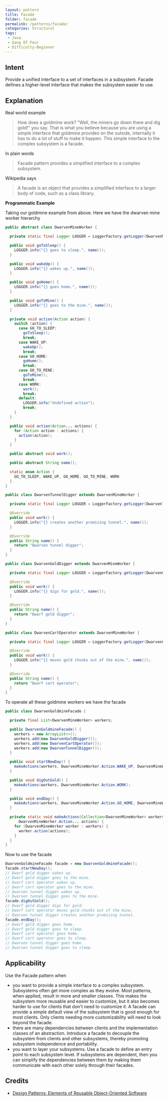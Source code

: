 ```yaml
---
layout: pattern
title: Facade
folder: facade
permalink: /patterns/facade/
categories: Structural
tags:
 - Java
 - Gang Of Four
 - Difficulty-Beginner
---
```


## Intent
Provide a unified interface to a set of interfaces in a subsystem.
Facade defines a higher-level interface that makes the subsystem easier to use.

## Explanation

Real world example

> How does a goldmine work? "Well, the miners go down there and dig gold!" you say. That is what you believe because you are using a simple interface that goldmine provides on the outside, internally it has to do a lot of stuff to make it happen. This simple interface to the complex subsystem is a facade.

In plain words

> Facade pattern provides a simplified interface to a complex subsystem.

Wikipedia says

> A facade is an object that provides a simplified interface to a larger body of code, such as a class library.

**Programmatic Example**

Taking our goldmine example from above. Here we have the dwarven mine worker hierarchy

```java
public abstract class DwarvenMineWorker {

  private static final Logger LOGGER = LoggerFactory.getLogger(DwarvenMineWorker.class);

  public void goToSleep() {
    LOGGER.info("{} goes to sleep.", name());
  }

  public void wakeUp() {
    LOGGER.info("{} wakes up.", name());
  }

  public void goHome() {
    LOGGER.info("{} goes home.", name());
  }

  public void goToMine() {
    LOGGER.info("{} goes to the mine.", name());
  }

  private void action(Action action) {
    switch (action) {
      case GO_TO_SLEEP:
        goToSleep();
        break;
      case WAKE_UP:
        wakeUp();
        break;
      case GO_HOME:
        goHome();
        break;
      case GO_TO_MINE:
        goToMine();
        break;
      case WORK:
        work();
        break;
      default:
        LOGGER.info("Undefined action");
        break;
    }
  }

  public void action(Action... actions) {
    for (Action action : actions) {
      action(action);
    }
  }

  public abstract void work();

  public abstract String name();

  static enum Action {
    GO_TO_SLEEP, WAKE_UP, GO_HOME, GO_TO_MINE, WORK
  }
}

public class DwarvenTunnelDigger extends DwarvenMineWorker {

  private static final Logger LOGGER = LoggerFactory.getLogger(DwarvenTunnelDigger.class);

  @Override
  public void work() {
    LOGGER.info("{} creates another promising tunnel.", name());
  }

  @Override
  public String name() {
    return "Dwarven tunnel digger";
  }
}

public class DwarvenGoldDigger extends DwarvenMineWorker {

  private static final Logger LOGGER = LoggerFactory.getLogger(DwarvenGoldDigger.class);

  @Override
  public void work() {
    LOGGER.info("{} digs for gold.", name());
  }

  @Override
  public String name() {
    return "Dwarf gold digger";
  }
}

public class DwarvenCartOperator extends DwarvenMineWorker {

  private static final Logger LOGGER = LoggerFactory.getLogger(DwarvenCartOperator.class);

  @Override
  public void work() {
    LOGGER.info("{} moves gold chunks out of the mine.", name());
  }

  @Override
  public String name() {
    return "Dwarf cart operator";
  }
}

```

To operate all these goldmine workers we have the facade

```java
public class DwarvenGoldmineFacade {

  private final List<DwarvenMineWorker> workers;

  public DwarvenGoldmineFacade() {
    workers = new ArrayList<>();
    workers.add(new DwarvenGoldDigger());
    workers.add(new DwarvenCartOperator());
    workers.add(new DwarvenTunnelDigger());
  }

  public void startNewDay() {
    makeActions(workers, DwarvenMineWorker.Action.WAKE_UP, DwarvenMineWorker.Action.GO_TO_MINE);
  }

  public void digOutGold() {
    makeActions(workers, DwarvenMineWorker.Action.WORK);
  }

  public void endDay() {
    makeActions(workers, DwarvenMineWorker.Action.GO_HOME, DwarvenMineWorker.Action.GO_TO_SLEEP);
  }

  private static void makeActions(Collection<DwarvenMineWorker> workers,
      DwarvenMineWorker.Action... actions) {
    for (DwarvenMineWorker worker : workers) {
      worker.action(actions);
    }
  }
}
```

Now to use the facade

```java
DwarvenGoldmineFacade facade = new DwarvenGoldmineFacade();
facade.startNewDay();
// Dwarf gold digger wakes up.
// Dwarf gold digger goes to the mine.
// Dwarf cart operator wakes up.
// Dwarf cart operator goes to the mine.
// Dwarven tunnel digger wakes up.
// Dwarven tunnel digger goes to the mine.
facade.digOutGold();
// Dwarf gold digger digs for gold.
// Dwarf cart operator moves gold chunks out of the mine.
// Dwarven tunnel digger creates another promising tunnel.
facade.endDay();
// Dwarf gold digger goes home.
// Dwarf gold digger goes to sleep.
// Dwarf cart operator goes home.
// Dwarf cart operator goes to sleep.
// Dwarven tunnel digger goes home.
// Dwarven tunnel digger goes to sleep.
```

## Applicability
Use the Facade pattern when

* you want to provide a simple interface to a complex subsystem. Subsystems often get more complex  as they evolve. Most patterns, when applied, result in more and smaller classes. This makes the subsystem more reusable and easier to customize, but it also becomes harder to use for clients that don't need to customize it. A facade can provide a simple default view of the subsystem that is good enough for most clients. Only clients needing more customizability will need to look beyond the facade.
* there are many dependencies between clients and the implementation classes of an abstraction. Introduce a facade to decouple the subsystem from clients and other subsystems, thereby promoting subsystem independence and portability.
* you want to layer your subsystems. Use a facade to define an entry point to each subsystem level. If subsystems are dependent, then you can simplify the dependencies between them by making them communicate with each other solely through their facades.

## Credits

* [Design Patterns: Elements of Reusable Object-Oriented Software](http://www.amazon.com/Design-Patterns-Elements-Reusable-Object-Oriented/dp/0201633612)
